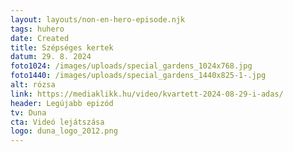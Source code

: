 ```yaml
---
layout: layouts/non-en-hero-episode.njk
tags: huhero
date: Created
title: Szépséges kertek
datum: 29. 8. 2024
foto1024: /images/uploads/special_gardens_1024x768.jpg
foto1440: /images/uploads/special_gardens_1440x825-1-.jpg
alt: rózsa
link: https://mediaklikk.hu/video/kvartett-2024-08-29-i-adas/
header: Legújabb epizód
tv: Duna
cta: Videó lejátszása
logo: duna_logo_2012.png
---
```

